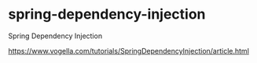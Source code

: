 # spring-dependency-injection
Spring Dependency Injection

https://www.vogella.com/tutorials/SpringDependencyInjection/article.html
